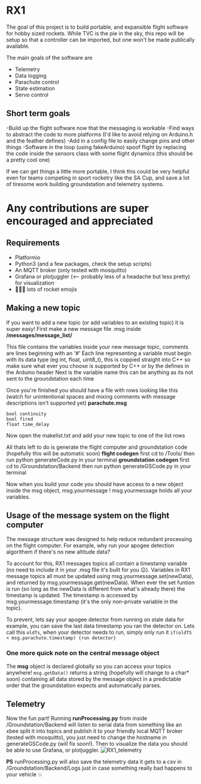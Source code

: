 # RX1

The goal of this project is to build portable, and expansible flight software for hobby sized rockets.
While TVC is the pie in the sky, this repo will be setup so that a controller can be imported, but one won't be made publically available.

The main goals of the software are

- Telemetry
- Data logging 
- Parachute control
- State estimation
- Servo control

## Short term goals

-Build up the flight software now that the messaging is workable
-Find ways to abstract the code to more platforms (I'd like to avoid relying on Arduino.h and the feather defines)
-Add in a config file to easily change pins and other things
-Software in the loop (using fakeArduino) spoof flight by replacing the code inside the sensors class with some flight dynamics (this should be a pretty cool one)

If we can get things a little more portable, I think this could be very helpful even for teams competing in sport rocketry like the SA Cup, and save a lot of tiresome work building groundstation and telemetry systems. 
# Any contributions are super encouraged and appreciated

## Requirements 
- Platformio
- Python3 (and a few packages, check the setup scripts)
- An MQTT broker (only tested with mosquitto)
- Grafana or plotjuggler (<-- probably less of a headache but less pretty) for visualization
- 🚀🚀🚀 lots of rocket emojis

## Making a new topic 
If you want to add a new topic (or add variables to an existing topic) it is super easy!
First make a new message file <yourmessage>.msg inside **/messages/message_list/**
  
This file contains the variables inside your new message topic, comments are lines beginning with an '#'
Each line representing a variable must begin with its data type (eg int, float, uint8_t), this is coppied straight into C++ so make sure what ever you choose is supported by C++ or by the defines in the Arduino header
Next is the variable name this can be anything as its not sent to the groundstation each time

Once you're finished you should have a file with rows looking like this (watch for unintentional spaces and mixing comments with message descriptions isn't supported yet)
  **parachute.msg**
  ```
  bool continuity
  bool fired
  float time_delay
  ```
Now open the makelist.txt and add your new topic to one of the list rows

All thats left to do is generate the flight computer and groundstation code (hopefully this will be automatic soon)
**flight codegen**
  first cd to /Tools/ 
  then run python generateCode.py in your terminal
**groundstation codegen**
  first cd to /Groundstation/Backend 
  then run python generateGSCode.py in your terminal
  
Now when you build your code you should have access to a new object inside the msg object, msg.yourmessage !
msg.yourmessage holds all your variables.
  
## Usage of the message system on the flight computer
The message structure was designed to help reduce redundant processing on the flight computer. 
For example, why run your apogee detection algorithem if there's no new altitude data? 

To account for this, RX1 messages topics all contain a timestamp variable (no need to include it in your .msg file it's built for you 😉). 
Variables in RX1 message topics all must be updated using msg.yourmessage.set<variable>(newData), and returned by msg.yourmessage.get<variable>(newData). 
When ever the set funtion is run (so long as the newData is different from what's already there) the timestamp is updated.
The timestamp is accessed by msg.yourmessage.timestamp (it's the only non-private variable in the topic).

To prevent, lets say your apogee detector from running on stale data for example, you can save the last data timestamp you ran the detector on.
Lets call this ```oldTs```, when your detector needs to run, simply only run it ```if(oldTS < msg.parachute.timestamp) {run detector}```
                                                                                                                   
### One more quick note on the central message object
The **msg** object is declared globally so you can access your topics anywhere!
```msg.getData()``` returns a string (hopefully will change to a char* soon) containing all data stored by the message object in a predictable order that the groundstation expects and automatically parses.
                                                                                                                      
                                                                                                                      
                                                                                                                      
## Telemetry 
Now the fun part! Running **runProcessing.py** from inside /Groundstation/Backend will listen to serial data from something like an xbee split it into topics and publish it to your friendly local MQTT broker (tested with mosquitto), you just need to change the hostname in generateGSCode.py (will fix soon!). 
Then to visualize the data you should be able to use Grafana, or plotjuggler.
![RX1_telemetry](https://user-images.githubusercontent.com/47725944/147837025-ddf2a6e5-edc9-43ac-ac8d-1b8d3db4a939.gif)
                                                                                                                      
**PS** runProcessing.py will also save the telemetry data it gets to a csv in /Groundstation/Backend/Logs just in case something really bad happens to your vehicle 💥                                                                                                                  
                                                                                                                      
                                                                                                                      
                                                                                                                    
                                                                            
  

  
  
